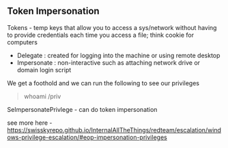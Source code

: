 ## Token Impersonation

Tokens - temp keys that allow you to access a sys/network without having to provide credentials each time you access a file; think cookie for computers
- Delegate : created for logging into the machine or using remote desktop
- Impersonate : non-interactive such as attaching network drive or domain login script


We get a foothold and we can run the following to see our privileges
> whoami /priv

SeImpersonatePrivlege - can do token impersonation

see more here - https://swisskyrepo.github.io/InternalAllTheThings/redteam/escalation/windows-privilege-escalation/#eop-impersonation-privileges

